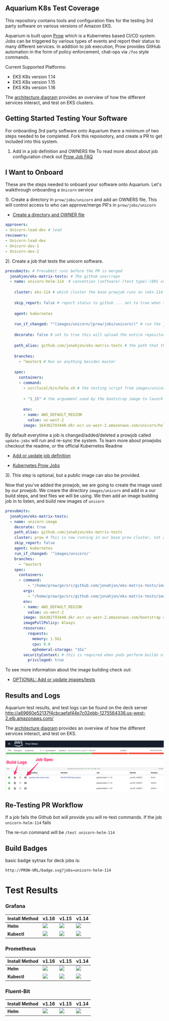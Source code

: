 ## Aquarium K8s Test Coverage

This repository contains tools and configuration files for the testing 3rd party software on various versions of Amazon EKS. 


Aquarium is built upon [Prow](https://github.com/kubernetes/test-infra/tree/master/prow) which is a Kubernetes based CI/CD system. Jobs can be triggered by various types of events and report their status to many different services. In addition to job execution, Prow provides GitHub automation in the form of policy enforcement, chat-ops via `/foo` style commands.


Current Supported Platforms:
- EKS K8s version 1.14
- EKS K8s version 1.15
- EKS K8s version 1.16

The [architecture diagram](static/architecture.png) provides an overview of how the different services interact, and test on EKS clusters.


## Getting Started Testing Your Software 

For onboarding 3rd party software onto Aquarium there a minimum of two steps needed to be completed. Fork this repoisotory, and create a PR to get included into this system.

1. Add in a job definition and OWNERS file To read more about about job configuration check out [Prow Job FAQ](/prow/jobs/README.md#adding-or-updating-jobs)

## I Want to Onboard

These are the steps needed to onboard your software onto Aquarium. Let's walkthrough onboarding a ``` Unicorn ``` service

1).  Create a directory in ``` prow/jobs/unicorn ``` and add an OWNERS file. This will control access to who can approve/merge PR's in ``` prow/jobs/unicorn ```


- [Create a directory and OWNER file](/prow/jobs/README.md#adding-or-updating-jobs)

```yaml
approvers:
- Unicorn-lead-dev # lead
reviewers:
- Unicorn-lead-dev
- Unicorn-dev-1
- Unicorn-dev-2
```

2). Create a job that tests the unicorn software. 

```yaml
presubmits: # Presubmit runs before the PR is merged
  jonahjon/eks-matrix-tests: # The github user/repo
  - name: unicorn-helm-114  # convention (software)-(test type)-(EKS verssion)

    cluster: eks-114 # which cluster the base prowjob runs on (eks-114|eks-115|eks-116|prow)

    skip_report: false # report status to github ... set to true when trying new tests

    agent: kubernetes 

    run_if_changed: "^(images/unicorn/|prow/jobs/unicorn/)" # run the job if files in images/unicorn or prow/jobs/unicorn change

    decorate: false # set to true this will upload the entire repository PR hash into the container image. Useful when building images

    path_alias: github.com/jonahjon/eks-matrix-tests # the path that the repository will be cloned to if decorate:true is set

    branches:
      - ^master$ # Run on anything besides master

    spec:
      containers:
      - command:
        - usr/local/bin/helm.sh # the testing script from images/unicorn/helm.sh

        - "1_15" # the arguement used by the bootstrap image to launch additional components into

        env:
        - name: AWS_DEFAULT_REGION
          value: us-west-2
        image: 164382793440.dkr.ecr.us-west-2.amazonaws.com/unicorn/helm # the image used for testing, from images/unicorn

```
By default everytime a job is changed/added/deleted a prowjob called ```update-jobs``` will run and re-sync the system. To learn more about prowjobs checkout the readme, or the official Kubernetes Readme

- [Add or update job definition](/prow/jobs/README.md#adding-or-updating-jobs)

- [Kubernetes Prow Jobs](https://github.com/kubernetes/test-infra/blob/master/prow/jobs.md)


3). This step is optional, but a public image can also be provided.

Now that you've added the prowjob, we are going to create the image used by our prowjob. We creare the directory ```images/unicorn``` and add in a our build steps, and test files we will be using. We then add an image building job in to listen, and build new images of ```unicorn```

```yaml
presubmits:
  jonahjon/eks-matrix-tests: 
  - name: unicorn-image
    decorate: true
    path_alias: github.com/jonahjon/eks-matrix-tests
    cluster: prow # This is now running in our base prow cluster, not a testing cluster. 
    skip_report: false
    agent: kubernetes
    run_if_changed: '^images/unicorn/'
    branches:
      - ^master$
    spec:
      containers:
      - command:
          - "/home/prow/go/src/github.com/jonahjon/eks-matrix-tests/images/publish-image.sh" #We are using the publish-image.sh script which requires a makefile in your images folder. This can be changed.
        args:
          - "/home/prow/go/src/github.com/jonahjon/eks-matrix-tests/images/grafana" # We provide the publish-image.sh the location in which we want it to run the Makefile for, which handles the build/push
        env:
        - name: AWS_DEFAULT_REGION
          value: us-west-2
        image: 164382793440.dkr.ecr.us-west-2.amazonaws.com/bootstrap # Our base debain stretch image has Docker, Docker IN Docker, awscli, and access to all clusters
        imagePullPolicy: Always
        resources:
          requests:
            memory: 1.5Gi
            cpu: 0.8
            ephemeral-storage: "1Gi"
        securityContext: # this is required when pods perform builds of images
          privileged: true
```

To see more information about the image building check out:

- [OPTIONAL: Add or update images/tests](/images/README.md#adding-or-updating-tests)


## Results and Logs

Aquarium test results, and test logs can be found on the deck server http://a69660e52137f4cbcaefaf44e7c02ebb-1275564336.us-west-2.elb.amazonaws.com/

The [architecture diagram](static/architecture.png) provides an overview of how the different services interact, and test on EKS.

![](static/prow_navigation.png)


## Re-Testing PR Workflow

If a job fails the Github bot will provide you will re-test commands. If the job ```unicorn-helm-114``` fails

The re-run command will be ```/test unicorn-helm-114```


## Build Badges

basic badge sytnax for deck jobs is:

	http://PROW-URL/badge.svg?jobs=unicorn-helm-114


# Test Results


### Grafana

| Install Method | v1.16 | v1.15 | v1.14 | 
| ----------- | ----------- | ----------- | -----------
| **Helm** | [![](http://a69660e52137f4cbcaefaf44e7c02ebb-1275564336.us-west-2.elb.amazonaws.com/badge.svg?jobs=periodic-grafana-helm-1-1.16)](http://a69660e52137f4cbcaefaf44e7c02ebb-1275564336.us-west-2.elb.amazonaws.com/badge.svg?jobs=periodic-grafana-helm-1-1.16) | [![](http://a69660e52137f4cbcaefaf44e7c02ebb-1275564336.us-west-2.elb.amazonaws.com/badge.svg?jobs=periodic-grafana-helm-1-1.15)](http://a69660e52137f4cbcaefaf44e7c02ebb-1275564336.us-west-2.elb.amazonaws.com/badge.svg?jobs=periodic-grafana-helm-1-1.15) | [![](http://a69660e52137f4cbcaefaf44e7c02ebb-1275564336.us-west-2.elb.amazonaws.com/badge.svg?jobs=periodic-grafana-helm-1-1.14)](http://a69660e52137f4cbcaefaf44e7c02ebb-1275564336.us-west-2.elb.amazonaws.com/badge.svg?jobs=periodic-grafana-helm-1-1.14)
| **Kubectl** | [![](http://a69660e52137f4cbcaefaf44e7c02ebb-1275564336.us-west-2.elb.amazonaws.com/badge.svg?jobs=periodic-grafana-kubectl-1-1.16)](http://a69660e52137f4cbcaefaf44e7c02ebb-1275564336.us-west-2.elb.amazonaws.com/badge.svg?jobs=periodic-grafana-kubectl-1-1.16) | [![](http://a69660e52137f4cbcaefaf44e7c02ebb-1275564336.us-west-2.elb.amazonaws.com/badge.svg?jobs=periodic-grafana-kubectl-1-1.15)](http://a69660e52137f4cbcaefaf44e7c02ebb-1275564336.us-west-2.elb.amazonaws.com/badge.svg?jobs=periodic-grafana-kubectl-1-1.15) | [![](http://a69660e52137f4cbcaefaf44e7c02ebb-1275564336.us-west-2.elb.amazonaws.com/badge.svg?jobs=periodic-grafana-kubectl-1-1.14)](http://a69660e52137f4cbcaefaf44e7c02ebb-1275564336.us-west-2.elb.amazonaws.com/badge.svg?jobs=periodic-grafana-kubectl-1-1.14)


### Prometheus

| Install Method | v1.16 | v1.15 | v1.14 | 
| ----------- | ----------- | ----------- | -----------
| **Helm** | [![](http://a69660e52137f4cbcaefaf44e7c02ebb-1275564336.us-west-2.elb.amazonaws.com/badge.svg?jobs=prometheus-helm-1-1.16)](http://a69660e52137f4cbcaefaf44e7c02ebb-1275564336.us-west-2.elb.amazonaws.com/badge.svg?jobs=prometheus-helm-1-1.16) | [![](http://a69660e52137f4cbcaefaf44e7c02ebb-1275564336.us-west-2.elb.amazonaws.com/badge.svg?jobs=prometheus-helm-1-1.15)](http://a69660e52137f4cbcaefaf44e7c02ebb-1275564336.us-west-2.elb.amazonaws.com/badge.svg?jobs=prometheus-helm-1-1.15) | [![](http://a69660e52137f4cbcaefaf44e7c02ebb-1275564336.us-west-2.elb.amazonaws.com/badge.svg?jobs=prometheus-helm-1-1.14)](http://a69660e52137f4cbcaefaf44e7c02ebb-1275564336.us-west-2.elb.amazonaws.com/badge.svg?jobs=prometheus-helm-1-1.14)
| **Kubectl** | [![](http://a69660e52137f4cbcaefaf44e7c02ebb-1275564336.us-west-2.elb.amazonaws.com/badge.svg?jobs=prometheus-kubectl-1-1.16)](http://a69660e52137f4cbcaefaf44e7c02ebb-1275564336.us-west-2.elb.amazonaws.com/badge.svg?jobs=prometheus-kubectl-1-1.16) | [![](http://a69660e52137f4cbcaefaf44e7c02ebb-1275564336.us-west-2.elb.amazonaws.com/badge.svg?jobs=prometheus-kubectl-1-1.15)](http://a69660e52137f4cbcaefaf44e7c02ebb-1275564336.us-west-2.elb.amazonaws.com/badge.svg?jobs=prometheus-kubectl-1-1.15) | [![](http://a69660e52137f4cbcaefaf44e7c02ebb-1275564336.us-west-2.elb.amazonaws.com/badge.svg?jobs=prometheus-kubectl-1-1.14)](http://a69660e52137f4cbcaefaf44e7c02ebb-1275564336.us-west-2.elb.amazonaws.com/badge.svg?jobs=prometheus-kubectl-1-1.14)

### Fluent-Bit

| Install Method | v1.16 | v1.15 | v1.14 | 
| ----------- | ----------- | ----------- | -----------
| **Helm** | [![](http://a69660e52137f4cbcaefaf44e7c02ebb-1275564336.us-west-2.elb.amazonaws.com/badge.svg?jobs=periodic-fluent-bit-helm-1-1.16)](http://a69660e52137f4cbcaefaf44e7c02ebb-1275564336.us-west-2.elb.amazonaws.com/badge.svg?jobs=periodic-fluent-bit-helm-1-1.16) | [![](http://a69660e52137f4cbcaefaf44e7c02ebb-1275564336.us-west-2.elb.amazonaws.com/badge.svg?jobs=periodic-fluent-bit-helm-1-1.15)](http://a69660e52137f4cbcaefaf44e7c02ebb-1275564336.us-west-2.elb.amazonaws.com/badge.svg?jobs=periodic-fluent-bit-helm-1-1.15) | [![](http://a69660e52137f4cbcaefaf44e7c02ebb-1275564336.us-west-2.elb.amazonaws.com/badge.svg?jobs=periodic-fluent-bit-helm-1-1.14)](http://a69660e52137f4cbcaefaf44e7c02ebb-1275564336.us-west-2.elb.amazonaws.com/badge.svg?jobs=periodic-fluent-bit-helm-1-1.14)